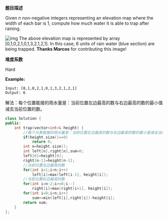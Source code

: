  **题目描述**   

Given *n* non-negative integers representing an elevation map where the width of each bar is 1, compute how much water it is able to trap after raining.

![img](https://assets.leetcode.com/uploads/2018/10/22/rainwatertrap.png)
The above elevation map is represented by array [0,1,0,2,1,0,1,3,2,1,2,1]. In this case, 6 units of rain water (blue section) are being trapped. **Thanks Marcos** for contributing this image!

**难度系数**

 Hard 

**Example:**

```
Input: [0,1,0,2,1,0,1,3,2,1,2,1]
Output: 6
```

解法：每个位置能接的雨水量是：当前位置左边最高的数与右边最高的数的最小值减去当前位置的数。

```c++
class Solution {
public:
    int trap(vector<int>& height) {
        //每个元素能接的雨水量是：当前位置左边最高的数与右边最高的数的最小值减去当前位置的数。
        if(height.size()==0)
            return 0;
        int n=height.size();
        int left[n],right[n],sum=0;
        left[0]=height[0];
        right[n-1]=height[n-1];
        //当前位置左边最高的数
        for(int i=1;i<n;i++)
            left[i]=max(left[i-1], height[i]);
        //当前位置右边最高的数
        for(int i=n-2;i>=0;i--)
            right[i]=max(right[i+1], height[i]);
        for(int i=0;i<n;i++)
            sum+=min(left[i],right[i])-height[i];
        return sum;
    }
};
```